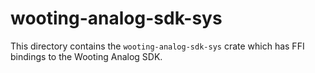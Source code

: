 # wooting-analog-sdk-sys
This directory contains the `wooting-analog-sdk-sys` crate which has FFI bindings to the Wooting
Analog SDK.
